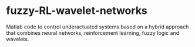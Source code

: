 fuzzy-RL-wavelet-networks
=========================

Matlab code to control underactuated systems based on a hybrid approach that combines neural networks, reinforcement learning, fuzzy logic and wavelets.
